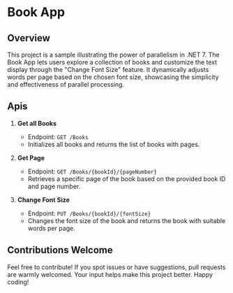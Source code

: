 # Book App

## Overview

This project is a sample illustrating the power of parallelism in .NET 7. The Book App lets users explore a collection of books and customize the text display through the "Change Font Size" feature. It dynamically adjusts words per page based on the chosen font size, showcasing the simplicity and effectiveness of parallel processing.

## Apis

1. **Get all Books**
   - Endpoint: `GET /Books`
   - Initializes all books and returns the list of books with pages.

2. **Get Page**
   - Endpoint: `GET /Books/{bookId}/{pageNumber}`
   - Retrieves a specific page of the book based on the provided book ID and page number.

3. **Change Font Size**
   - Endpoint: `PUT /Books/{bookId}/{fontSize}`
   - Changes the font size of the book and returns the book with suitable words per page.

## Contributions Welcome

Feel free to contribute! If you spot issues or have suggestions, pull requests are warmly welcomed.
Your input helps make this project better. Happy coding!
